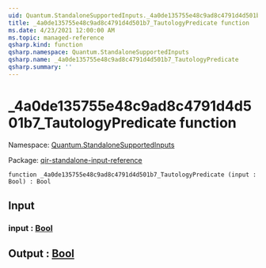 ```yaml
---
uid: Quantum.StandaloneSupportedInputs._4a0de135755e48c9ad8c4791d4d501b7_TautologyPredicate
title: _4a0de135755e48c9ad8c4791d4d501b7_TautologyPredicate function
ms.date: 4/23/2021 12:00:00 AM
ms.topic: managed-reference
qsharp.kind: function
qsharp.namespace: Quantum.StandaloneSupportedInputs
qsharp.name: _4a0de135755e48c9ad8c4791d4d501b7_TautologyPredicate
qsharp.summary: ''
---
```


# _4a0de135755e48c9ad8c4791d4d501b7_TautologyPredicate function

Namespace: [Quantum.StandaloneSupportedInputs](xref:Quantum.StandaloneSupportedInputs)

Package: [qir-standalone-input-reference](https://nuget.org/packages/qir-standalone-input-reference)




```qsharp
function _4a0de135755e48c9ad8c4791d4d501b7_TautologyPredicate (input : Bool) : Bool
```


## Input

### input : [Bool](xref:microsoft.quantum.qsharp.valueliterals#bool-literals)





## Output : [Bool](xref:microsoft.quantum.qsharp.valueliterals#bool-literals)

